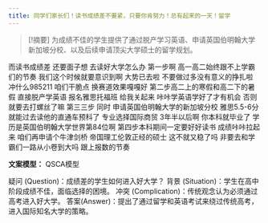 ```yaml
---
title: 同学们家长们！读书成绩差不要紧，只要你肯努力！总有起来的一天！留学 
---
```

 > [!摘要]
为成绩不佳的学生提供了通过脱产学习英语、申请英国伯明翰大学新加坡分校、以及后续申请顶尖大学硕士的留学规划。

而读书成绩差
还要面子想
去读好大学怎么办
第一步啊
高一高二始终跟不上学霸们的节奏
我们这个时候就要意识到啊
大势已去啦
不要做过多没有意义的挣扎啦
冲什么985211
咱们干脆点
换赛道效果嘎嘎好
第二步高二上的寒假和高二下的暑假
直接脱产学英语
报名雅思托福班
给我关起来
咔咔学英语学好了才有机会
否则就要去打螺丝了嘛
第三三步
同时
申请英国伯明翰大学的新加坡分校
雅思5.5-6分
就能过去读他的直通车预科了
专业选择国际商贸
3年半以后啊
你本科就毕业了
学历是英国伯明翰大学世界第84位啊
第四步本科期间一定要好好读书
成绩咔咔拉起来
咱们再申请个牛津剑桥
帝国理工伦敦正经的硕士
这不就又稳了吗
非要去和学霸们一路从小卷到大吗
跟上报数的节奏

**文案模型：**
QSCA模型

疑问 (Question)：成绩差的学生如何进入好大学？
背景 (Situation)：学生在高中阶段成绩不佳，面临选择的困境。
冲突 (Complication)：传统观念认为必须通过高考进入好大学。
答案(Answer)：提出了通过留学和英语考试来绕过传统高考，进入国际知名大学的策略。
